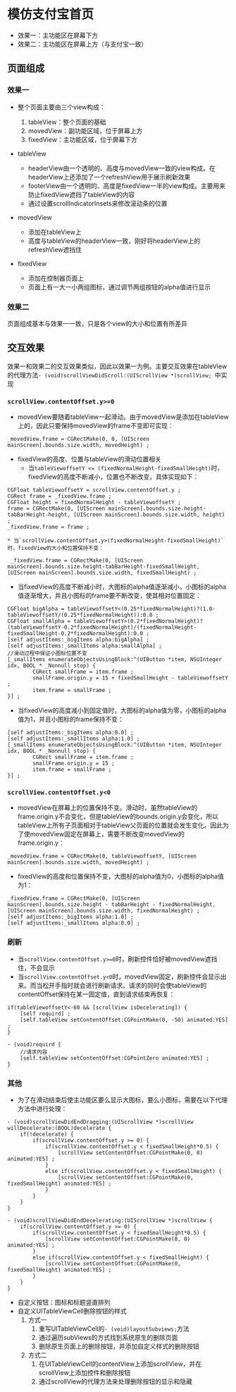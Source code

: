 # 模仿支付宝首页
* 效果一：主功能区在屏幕下方
* 效果二：主功能区在屏幕上方（与支付宝一致）

## 页面组成
### 效果一
* 整个页面主要由三个view构成：
 	1. tableView：整个页面的基础
 	2. movedView：副功能区域，位于屏幕上方
 	3. fixedView：主功能区域，位于屏幕下方

* tableView
	* headerView由一个透明的、高度与movedView一致的view构成。在headerView上还添加了一个refreshView用于展示刷新效果
	* footerView由一个透明的、高度是fixedView一半的view构成。主要用来防止fixedView遮挡了tableView的内容
	* 通过设置scrollIndicatorInsets来修改滚动条的位置

* movedView
	* 添加在tableView上
	* 高度与tableView的headerView一致，刚好将headerView上的refreshView遮挡住

* fixedView
	* 添加在控制器页面上
	* 页面上有一大一小两组图标，通过调节两组按钮的alpha值进行显示

### 效果二  
页面组成基本与效果一一致，只是各个view的大小和位置有所差异

## 交互效果
效果一和效果二的交互效果类似，因此以效果一为例。主要交互效果在tableView的代理方法`- (void)scrollViewDidScroll:(UIScrollView *)scrollView; `中实现

### `scrollView.contentOffset.y>=0`
* movedView要随着tableView一起滑动。由于movedView是添加在tableView上的，因此只要保持movedView的frame不变即可实现：
```
_movedView.frame = CGRectMake(0, 0, [UIScreen mainScreen].bounds.size.width, movedHeight) ;
```

* fixedView的高度、位置与tableView的滑动位置相关
	* 当`tableViewoffsetY <= (fixedNormalHeight-fixedSmallHeight)`时，fixedView的高度不断减小，位置也不断改变，具体实现如下：
```
CGFloat tableViewoffsetY = scrollView.contentOffset.y ;
CGRect frame = _fixedView.frame ;
CGFloat height = fixedNormalHeight - tableViewoffsetY ;
frame = CGRectMake(0, [UIScreen mainScreen].bounds.size.height-tabBarHeight-height, [UIScreen mainScreen].bounds.size.width, height) ;
_fixedView.frame = frame ;
``` 
	
	* 当`scrollView.contentOffset.y>(fixedNormalHeight-fixedSmallHeight)`时，fixedView的大小和位置保持不变：
```
 _fixedView.frame = CGRectMake(0, [UIScreen mainScreen].bounds.size.height-tabBarHeight-fixedSmallHeight, [UIScreen mainScreen].bounds.size.width, fixedSmallHeight) ;
```

* 当fixedView的高度不断减小时，大图标的alpha值逐渐减小，小图标的alpha值逐渐增大，并且小图标的frame要不断改变，使其相对位置固定：
```
CGFloat bigAlpha = tableViewoffsetY<(0.25*fixedNormalHeight)?(1.0-tableViewoffsetY/(0.25*fixedNormalHeight)):0.0 ;
CGFloat smallAlpha = tableViewoffsetY>(0.2*fixedNormalHeight)?(tableViewoffsetY-0.2*fixedNormalHeight)/(fixedNormalHeight-fixedSmallHeight-0.2*fixedNormalHeight):0.0 ;
[self adjustItems:_bigItems alpha:bigAlpha] ;
[self adjustItems:_smallItems alpha:smallAlpha] ;           
//滑动过程中保证小图标位置不变
[_smallItems enumerateObjectsUsingBlock:^(UIButton *item, NSUInteger idx, BOOL * _Nonnull stop) {
		CGRect smallFrame = item.frame ;
		smallFrame.origin.y = 15 + fixedSmallHeight - tableViewoffsetY ;
		item.frame = smallFrame ;
}] ;
```

* 当fixedView的高度减小到固定值时，大图标的alpha值为零，小图标的alpha值为1，并且小图标的frame保持不变：
```
[self adjustItems:_bigItems alpha:0.0] ;
[self adjustItems:_smallItems alpha:1.0] ;
[_smallItems enumerateObjectsUsingBlock:^(UIButton *item, NSUInteger idx, BOOL * _Nonnull stop) {
		CGRect smallFrame = item.frame ;
		smallFrame.origin.y = 15 ;
		item.frame = smallFrame ;
}] ;
```

### `scrollView.contentOffset.y<0`
* movedView在屏幕上的位置保持不变。滑动时，虽然tableView的frame.origin.y不会变化，但是tableView的bounds.origin.y会变化，所以tableView上所有子页面相对于tableView父页面的位置就会发生变化。因此为了使movedView固定在屏幕上，需要不断改变movedView的frame.origin.y：

```
_movedView.frame = CGRectMake(0, tableViewoffsetY, [UIScreen mainScreen].bounds.size.width, movedHeight) ;
```
* fixedView的高度和位置保持不变，大图标的alpha值为0，小图标的alpha值为1：

```
_fixedView.frame = CGRectMake(0, [UIScreen mainScreen].bounds.size.height - tabBarHeight - fixedNormalHeight, [UIScreen mainScreen].bounds.size.width, fixedNormalHeight) ;
[self adjustItems:_bigItems alpha:1.0] ;
[self adjustItems:_smallItems alpha:0.0] ;
```

### 刷新 
* 当`scrollView.contentOffset.y>=0`时，刷新控件恰好被movedView遮挡住，不会显示
* 当`scrollView.contentOffset.y<0`时，movedView固定，刷新控件会显示出来。而当松开手指时就会进行刷新请求。请求的同时会使tableView的contentOffset保持在某一固定值，直到请求结束再恢复：

```
if(tableViewoffsetY<-60 && [scrollView isDecelerating]) {
	[self requird] ;
	[self.tableView setContentOffset:CGPointMake(0, -50) animated:YES] ;
}
```

```
- (void)requird {
	//请求内容
	[self.tableView setContentOffset:CGPointZero animated:YES] ;
}
```

### 其他
* 为了在滑动结束后使主功能区要么显示大图标，要么小图标，需要在以下代理方法中进行处理：

```
- (void)scrollViewDidEndDragging:(UIScrollView *)scrollView willDecelerate:(BOOL)decelerate {
    if(!decelerate) {
        if(scrollView.contentOffset.y >= 0) {
            if(scrollView.contentOffset.y < fixedSmallHeight*0.5) {
                [scrollView setContentOffset:CGPointMake(0, 0) animated:YES] ;
            }
            else if(scrollView.contentOffset.y < fixedSmallHeight) {
                [scrollView setContentOffset:CGPointMake(0, fixedSmallHeight) animated:YES] ;
            }
        }
    }
}

- (void)scrollViewDidEndDecelerating:(UIScrollView *)scrollView {
    if(scrollView.contentOffset.y >= 0) {
        if(scrollView.contentOffset.y < fixedSmallHeight*0.5) {
            [scrollView setContentOffset:CGPointMake(0, 0) animated:YES] ;
        }
        else if(scrollView.contentOffset.y < fixedSmallHeight) {
            [scrollView setContentOffset:CGPointMake(0, fixedSmallHeight) animated:YES] ;
        }
    }
}
```

* 自定义按钮：图标和标题竖直排列
* 自定义UITableViewCell删除按钮的样式
	1. 方式一
		1. 重写UITableViewCell的`- (void)layoutSubviews;`方法
		2. 通过遍历subViews的方式找到系统原生的删除页面 
		3. 删除原生页面上的删除按钮，并添加自定义样式的删除按钮
	2. 方式二  
		1. 在UITableViewCell的contentView上添加scrollView，并在scrollView上添加控件和删除按钮
		2. 通过scrollView的代理方法来处理删除按钮的显示和隐藏	
	


